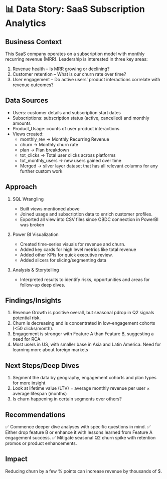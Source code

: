
# 📊 Data Story: SaaS Subscription Analytics

## Business Context

This SaaS company operates on a subscription model with monthly recurring revenue (MRR). Leadership is interested in three key areas:

1. Revenue health – Is MRR growing or declining?
2. Customer retention – What is our churn rate over time?
3. User engagement – Do active users’ product interactions correlate with revenue outcomes?


## Data Sources

- Users: customer details and subscription start dates
- Subscriptions: subscription status (active, cancelled) and monthly amounts
- Product_Usage: counts of user product interactions
- Views created:
  - monthly_rev → Monthly Recurring Revenue
  - churn → Monthly churn rate
  - plan → Plan breakdown 
  - tot_clicks → Total user clicks across platforms
  - tot_monthly_users → new users gained over time
  - Merged → silver layer dataset that has all relevant columns for any further custom work
 
## Approach

1. SQL Wrangling
   - Built views mentioned above
   - Joined usage and subscription data to enrich customer profiles.
   - Exported all view into CSV files since OBDC connection in PowerBI was broken

2. Power BI Visualization
   - Created time-series visuals for revenue and churn.
   - Added key cards for high level metrics like total revenue
   - Added other KPIs for quick executive review.
   - Added slicers for slicing/segmenting data

3. Analysis & Storytelling
   - Interpreted results to identify risks, opportunities and areas for follow-up deep dives.
  
## Findings/Insights
1. Revenue Growth is positive overall, but seasonal pdrop in Q2 signals potential risk.
2. Churn is decreasing and is concentrated in low-engagement cohorts (<50 clicks/month).
3. Engagement is stronger with Feature A than Feature B, suggesting a need for RCA
4. Most users in US, with smaller base in Asia and Latin America. Need for learning more about foreign markets

## Next Steps/Deep Dives
1. Segment the data by geography, engagement cohorts and plan types for more insight
2. Look at lifetime value (LTV) = average monthly revenue per user × average lifespan (months)
3. Is churn happening in certain segments over others?

## Recommendations
✅ Commence deeper dive analyses with specific questions in mind.
✅ Either drop feature B or enhance it with lessons learned from Feature A engagement success. 
✅ Mitigate seasonal Q2 churn spike with retention promos or product enhancements.

## Impact
Reducing churn by a few % points can increase revenue by thousands of $. 
